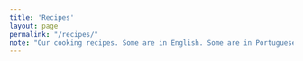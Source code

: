 ```yaml
---
title: 'Recipes'
layout: page
permalink: "/recipes/"
note: "Our cooking recipes. Some are in English. Some are in Portuguese."
---
```

